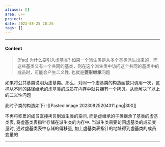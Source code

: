 ```yaml
---
aliases: []
area: C++
project: 
date: 2023-08-25 20:26
tags: []
---
```

---
#### Content
> [!faq] 为什么要引入虚基类?
> 如果一个派生类是从多个基类派生出来的，而这些基类又有一个共同的基类，则在这个派生类中访问这个共同的基类中的成员时，可能会产生二义性. 也就是**菱形继承**问题

如果将公共基类说明为虚基类。那么，对同一个虚基类的构造函数只调用一次，这样从不同的路径继承的虚基类的成员在内存中就只拥有一个拷贝。从而解决了以上的二义性问题

此时子类的构造如下:
![[Pasted image 20230825204311.png|300]]

不再将积累的成员直接拷贝到派生类的空间, 而是虚继承的子类继承了基类的虚基类表, 将虚基类表指针存储在派生类的内存中. 当派生类需要访问虚基类的成员变量时, 通过虚基类表中存储的偏移量, 加上虚基类表指针的地址得到虚基类的成员变量的


---
